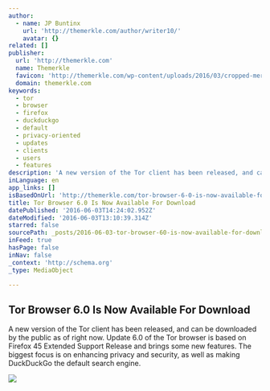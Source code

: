 ```yaml
---
author:
  - name: JP Buntinx
    url: 'http://themerkle.com/author/writer10/'
    avatar: {}
related: []
publisher:
  url: 'http://themerkle.com'
  name: Themerkle
  favicon: 'http://themerkle.com/wp-content/uploads/2016/03/cropped-merkle-white-1-192x192.png'
  domain: themerkle.com
keywords:
  - tor
  - browser
  - firefox
  - duckduckgo
  - default
  - privacy-oriented
  - updates
  - clients
  - users
  - features
description: 'A new version of the Tor client has been released, and can be downloaded by the public as of right now. Update 6.0 of the Tor browser is based on Firefox 45 Extended Support Release and brings some new features. The biggest focus is on enhancing privacy and security, as well as making DuckDuckGo the default search engine.'
inLanguage: en
app_links: []
isBasedOnUrl: 'http://themerkle.com/tor-browser-6-0-is-now-available-for-download/'
title: Tor Browser 6.0 Is Now Available For Download
datePublished: '2016-06-03T14:24:02.952Z'
dateModified: '2016-06-03T13:10:39.314Z'
starred: false
sourcePath: _posts/2016-06-03-tor-browser-60-is-now-available-for-download.md
inFeed: true
hasPage: false
inNav: false
_context: 'http://schema.org'
_type: MediaObject

---
```

<article style=""><h1>Tor Browser 6.0 Is Now Available For Download</h1><p>A new version of the Tor client has been released, and can be downloaded by the public as of right now. Update 6.0 of the Tor browser is based on Firefox 45 Extended Support Release and brings some new features. The biggest focus is on enhancing privacy and security, as well as making DuckDuckGo the default search engine.</p><img src="http://themerkle.com/wp-content/uploads/2016/06/shutterstock_386269009.jpg" /></article>